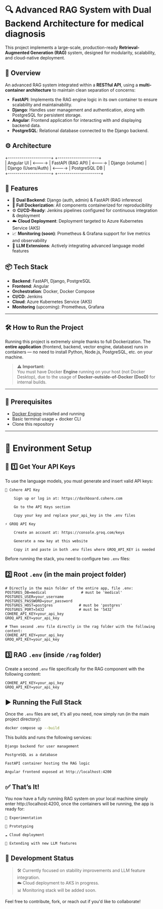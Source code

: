 # 🔍 Advanced RAG System with Dual Backend Architecture for medical diagnosis

This project implements a large-scale, production-ready **Retrieval-Augmented Generation (RAG)** system, designed for modularity, scalability, and cloud-native deployment.

## 🧠 Overview

An advanced RAG system integrated within a **RESTful API**, using a **multi-container architecture** to maintain clean separation of concerns:

- **FastAPI**: Implements the RAG engine logic in its own container to ensure scalability and maintainability.
- **Django**: Handles user management and authentication, along with PostgreSQL for persistent storage.
- **Angular**: Frontend application for interacting with and displaying backend data.
- **PostgreSQL**: Relational database connected to the Django backend.

## ⚙️ Architecture
+----------------------+ +---------------------+ \
| Angular UI | <----> | FastAPI (RAG API) | <----> | Django (volume) | \
| Django (Users/Auth) | <----> | PostgreSQL DB | \
+----------------------+ +----------------------+


## 🚀 Features

- 🔁 **Dual Backend**: Django (auth, admin) & FastAPI (RAG inference)
- 🐳 **Full Dockerization**: All components containerized for reproducibility
- ⚙️ **CI/CD-Ready**: Jenkins pipelines configured for continuous integration & deployment
- ☁️ **Cloud Deployment**: Deployment targeted to Azure Kubernetes Service (AKS)
- 📈 **Monitoring (soon)**: Prometheus & Grafana support for live metrics and observability
- 🧠 **LLM Extensions**: Actively integrating advanced language model features

## 📦 Tech Stack

- **Backend**: FastAPI, Django, PostgreSQL
- **Frontend**: Angular
- **Orchestration**: Docker, Docker Compose
- **CI/CD**: Jenkins
- **Cloud**: Azure Kubernetes Service (AKS)
- **Monitoring** (upcoming): Prometheus, Grafana

---

## 🛠️ How to Run the Project

Running this project is extremely simple thanks to full Dockerization. The **entire application** (frontend, backend, vector engine, database) runs in containers — no need to install Python, Node.js, PostgreSQL, etc. on your machine.

> ⚠️ **Important:**  
> You must have Docker **Engine** running on your host (not Docker Desktop), due to the usage of **Docker-outside-of-Docker (DooD)** for internal builds.

---

## 🔧 Prerequisites

- [Docker Engine](https://docs.docker.com/engine/install/) installed and running  
- Basic terminal usage + docker CLI
- Clone this repository

---

# 📂 Environment Setup

## 🔑 1️⃣ Get Your API Keys

To use the language models, you must generate and insert valid API keys:

    🧠 Cohere API Key

        Sign up or log in at: https://dashboard.cohere.com

        Go to the API Keys section

        Copy your key and replace your_api_key in the .env files

    ⚡ GROQ API Key

        Create an account at: https://console.groq.com/keys

        Generate a new key at this website

        Copy it and paste in both .env files where GROQ_API_KEY is needed


Before running the stack, you need to configure two `.env` files:

## 2️⃣ Root `.env` (in the main project folder)

```env
# Directly in the main folder of the entire app, file .env:
POSTGRES_DB=medical                # must be 'medical'
POSTGRES_USER=your_username
POSTGRES_PASSWORD=your_password
POSTGRES_HOST=postgres            # must be 'postgres'
POSTGRES_PORT=5432                # must be '5432'
COHERE_API_KEY=your_api_key
GROQ_API_KEY=your_api_key
```
```env
# Then second .env file directly in the rag folder with the following content:
COHERE_API_KEY=your_api_key
GROQ_API_KEY=your_api_key
```

## 3️⃣ RAG `.env` (inside `/rag` folder)

Create a second `.env` file specifically for the RAG component with the following content:

```env
COHERE_API_KEY=your_api_key
GROQ_API_KEY=your_api_key
```

## ▶️ Running the Full Stack

Once the `.env` files are set, it's all you need, now simply run (in the main project directory):

```bash
docker compose up --build
```

This builds and runs the following services:

    Django backend for user management
    
    PostgreSQL as a database

    FastAPI container hosting the RAG logic

    Angular frontend exposed at http://localhost:4200

## ✅ That’s It!
You now have a fully running RAG system on your local machine simply enter http://localhost:4200, once the containers will be running, the app is ready for:

    🔬 Experimentation

    🧪 Prototyping

    ☁️ Cloud deployment

    🤖 Extending with new LLM features

## 📌 Development Status

> 🛠️ Currently focused on stability improvements and LLM feature integration.  
> ☁️ Cloud deployment to AKS in progress.  
> 📊 Monitoring stack will be added soon.
 

Feel free to contribute, fork, or reach out if you'd like to collaborate!